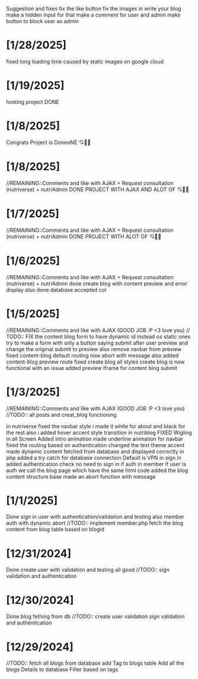 Suggestion and fixes
    fix the like button
    fix the images in write your blog make a hidden input for that
    make a comment for user and admin
    make button to block user as admin
# [1/28/2025]
fixed long loading time caused by static images on google cloud 
# [1/19/2025]
hosting project DONE
# [1/8/2025]
Congrats Project is DoneoNE 💘🎉🎉
# [1/8/2025]
//REMAINING::Comments and like with AJAX + Request consultation (nutriverse) + nutriAdmin
DONE PROJECT WITH AJAX AND ALOT OF 💘🎉🎉
# [1/7/2025]
//REMAINING::Comments and like with AJAX + Request consultation (nutriverse) + nutriAdmin
DONE PROJECT WITH ALOT OF 💘🎉🎉
# [1/6/2025]
//REMAINING::Comments and like with AJAX + Request consultation (nutriverse) + nutriAdmin
done create blog with content preview and error display
    also done database accepted col
# [1/5/2025]
//REMAINING::Comments and like with AJAX (GOOD JOB :P <3 love you)
// TODO:: FIX the content blog form to have dynamic id instead os static ones
        try to make a form with only a button saying submit after user preview and change the original submit to preview
        also remove navbar from preview
fixed content-blog default routing now abort with message
also added content-blog preview route
fixed create blog all styles
create blog is now functional with an issue 
added preview iframe for content blog submit
# [1/3/2025]
//REMAINING::Comments and like with AJAX (GOOD JOB :P <3 love you)
//TODO:: all posts and creat_blog functioning

in nutriverse
    fixed the navbar style i made it white for about and black for the rest
    also i added hover accent style transition
in nutriblog
    FIXED Wigling in all Screen 
    Added intro animation
    made underline animation for navbar
    fixed the routing based on authentication
    changed the text theme accent
    made dynamic content fetched from database 
    and displayed correctly 
in php 
    added a try catch for database connection Default is VPN
in sign in 
    added authentication check no need to sign in if auth
in member 
    if user is auth we call the blog page which have the same html code
added the blog content structure base
made an abort function with message
# [1/1/2025]
Done sign in user with authentication/validation and testing
    also member auth with dynamic abort 
//TODO::
    implement member.php
    fetch the blog content from blog table based on blogid
# [12/31/2024]
Done create user with validation and testing all good
//TODO:: 
    sign validation and authentication
# [12/30/2024]
Done blog fething from db
//TODO:: 
    create user validation
    sign validation and authentication

# [12/29/2024]
//TODO:: 
    fetch all blogs from database 
    add Tag to blogs table
    Add all the blogs Details to database
    Filter based on tags
